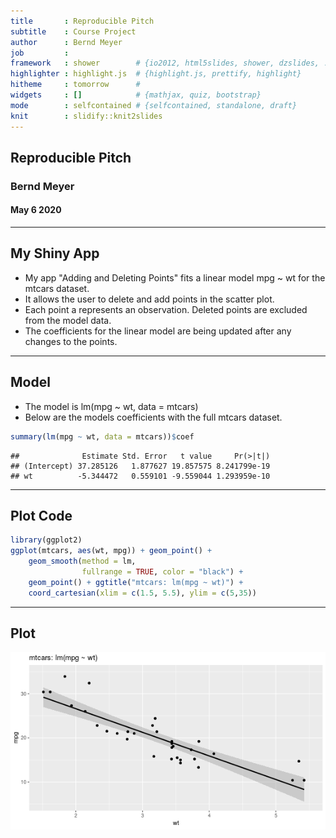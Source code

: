 ```yaml
---
title       : Reproducible Pitch
subtitle    : Course Project
author      : Bernd Meyer
job         : 
framework   : shower        # {io2012, html5slides, shower, dzslides, ...}
highlighter : highlight.js  # {highlight.js, prettify, highlight}
hitheme     : tomorrow      # 
widgets     : []            # {mathjax, quiz, bootstrap}
mode        : selfcontained # {selfcontained, standalone, draft}
knit        : slidify::knit2slides
---
```


## Reproducible Pitch
### Bernd Meyer
#### May 6 2020

---

## My Shiny App 

- My app "Adding and Deleting Points" fits a linear model mpg ~ wt for the mtcars dataset.
- It allows the user to delete and add points in the scatter plot.
- Each point a represents an observation. Deleted points are excluded from the model data.
- The coefficients for the linear model are being updated after any changes to the points.

---
## Model

- The model is lm(mpg ~ wt, data = mtcars)
- Below are the models coefficients with the full mtcars dataset. 

```r
summary(lm(mpg ~ wt, data = mtcars))$coef
```

```
##              Estimate Std. Error   t value     Pr(>|t|)
## (Intercept) 37.285126   1.877627 19.857575 8.241799e-19
## wt          -5.344472   0.559101 -9.559044 1.293959e-10
```

---

## Plot Code


```r
library(ggplot2)
ggplot(mtcars, aes(wt, mpg)) + geom_point() +
    geom_smooth(method = lm, 
                fullrange = TRUE, color = "black") +
    geom_point() + ggtitle("mtcars: lm(mpg ~ wt)") +
    coord_cartesian(xlim = c(1.5, 5.5), ylim = c(5,35))
```

---

## Plot 

![plot of chunk pressure](assets/fig/pressure-1.png)






